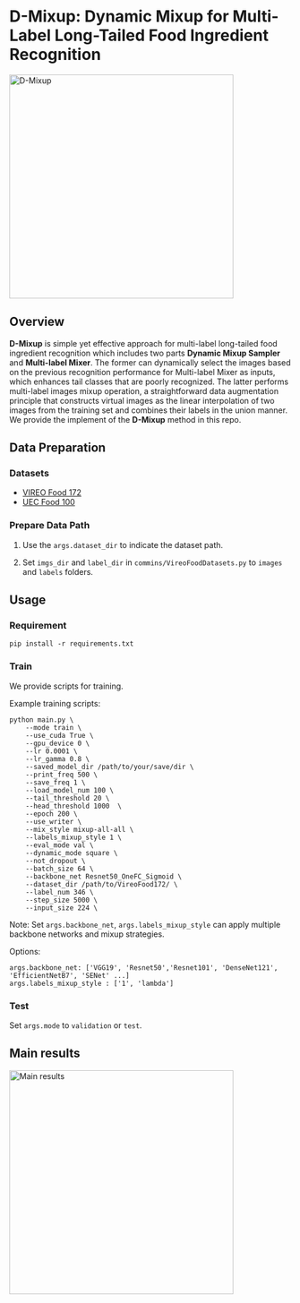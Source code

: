 # D-Mixup: Dynamic Mixup for Multi-Label Long-Tailed Food Ingredient Recognition

<img src="https://github.com/JixiangGao/D-Mixup/tree/main/pics/framework-overview.png" width="400" alt="D-Mixup">

## Overview

**D-Mixup** is simple yet effective approach for multi-label long-tailed food ingredient recognition which includes two parts **Dynamic Mixup Sampler** and **Multi-label Mixer**. The former can dynamically select the images based on the previous recognition performance for Multi-label Mixer as inputs, which enhances tail classes that are poorly recognized. The latter performs multi-label images mixup operation, a straightforward data augmentation principle that constructs virtual images as the linear interpolation of two images from the training set and combines their labels in the union manner. We provide the implement of the **D-Mixup** method in this repo.


## Data Preparation

### Datasets

- [VIREO Food 172](http://vireo.cs.cityu.edu.hk/vireofood172/)
- [UEC Food 100](http://foodcam.mobi/dataset100.html)

### Prepare Data Path

1. Use the `args.dataset_dir` to indicate the dataset path.

2. Set `imgs_dir` and `label_dir` in `commins/VireoFoodDatasets.py` to `images` and `labels` folders. 

## Usage

### Requirement

```
pip install -r requirements.txt
```

### Train

We provide scripts for training. 


Example training scripts:

```
python main.py \
    --mode train \
    --use_cuda True \
    --gpu_device 0 \
    --lr 0.0001 \
    --lr_gamma 0.8 \
    --saved_model_dir /path/to/your/save/dir \
    --print_freq 500 \
    --save_freq 1 \
    --load_model_num 100 \
    --tail_threshold 20 \
    --head_threshold 1000  \
    --epoch 200 \
    --use_writer \
    --mix_style mixup-all-all \
    --labels_mixup_style 1 \
    --eval_mode val \
    --dynamic_mode square \
    --not_dropout \
    --batch_size 64 \
    --backbone_net Resnet50_OneFC_Sigmoid \
    --dataset_dir /path/to/VireoFood172/ \
    --label_num 346 \
    --step_size 5000 \
    --input_size 224 \
```

Note: Set `args.backbone_net`, `args.labels_mixup_style` can apply multiple backbone networks and mixup strategies.

Options:
```
args.backbone_net: ['VGG19', 'Resnet50','Resnet101', 'DenseNet121', 'EfficientNetB7', 'SENet' ...]
args.labels_mixup_style : ['1', 'lambda']
```


### Test

Set `args.mode` to `validation` or `test`.


## Main results

<img src="https://github.com/JixiangGao/D-Mixup/tree/main/pics/main-results.png" width="400" alt="Main results">


